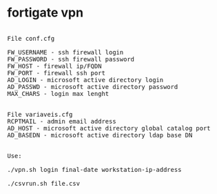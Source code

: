 # fortigate vpn
<pre>

File conf.cfg

FW_USERNAME - ssh firewall login
FW_PASSWORD - ssh firewall password
FW_HOST - firewall ip/FQDN
FW_PORT - firewall ssh port
AD_LOGIN - microsoft active directory login
AD_PASSWD - microsoft active directory password
MAX_CHARS - login max lenght


File variaveis.cfg
RCPTMAIL - admin email address
AD_HOST - microsoft active directory global catalog port
AD_BASEDN - microsoft active directory ldap base DN


Use:

./vpn.sh login final-date workstation-ip-address

./csvrun.sh file.csv

</pre>

